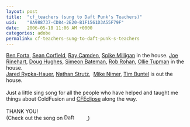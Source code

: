 ```yaml
---
layout: post
title:  "cf_teachers (sung to Daft Punk's Teachers)"
uid:	"8A988737-CD84-2E20-B1F1561D3A55F79F"
date:   2006-05-18 11:06 AM +0000
categories: adobe
permalink: cf-teachers-sung-to-daft-punk-s-teachers
---
```

<a href="http://www.forta.com/">Ben Forta</a>, <a href="http://www.corfield.org/">Sean Corfield</a>, <a href="http://ray.camdenfamily.com/">Ray Camden</a>, <a href="http://www.spike.org.uk/">Spike Milligan</a> in the house. <a href="http://clearsoftware.net/">Joe Rinehart</a>, <a href="http://doughughes.net/">Doug Hughes</a>, <a href="http://www.simb.net/">Simeon Bateman</a>, <a href="http://www.robrohan.com/">Rob Rohan</a>, <a href="http://www.dts-workshop.com/blog/">Ollie Tupman</a> in the house.<br /><a href="http://www.web-relevant.com/blogs/cfobjective/">Jared Rypka-Hauer</a>, <a href="http://www.dopefly.com/">Nathan Strutz</a>,&nbsp; <a href="http://www.mikenimer.com/">Mike Nimer</a>, <a href="http://www.buntel.com/">Tim Buntel</a> is out the house.&nbsp;<br /><br />Just a little sing song for all the people who have helped and taught me things about ColdFusion and <a href="http://www.cfeclipse.org/">CFEclipse</a> along the way.<br /><br />THANK YOU!<br />(Check out the song on <a href="http://click.linksynergy.com/fs-bin/stat?id=BvLBHSYIk4c&amp;offerid=78941&amp;type=3&amp;subid=0&amp;tmpid=1826&amp;RD_PARM1=http%253A%252F%252Fphobos.apple.com%252FWebObjects%252FMZStore.woa%252Fwa%252FviewAlbum%253Fi%253D17523620%2526id%253D17523648%2526s%253D143444%2526partnerId%253D30">   <img width="61" height="15" src="http://ax.phobos.apple.com.edgesuite.net/images/badgeitunes61x15dark.gif" alt="Daft Punk - Homework - Teachers" /> </a>)